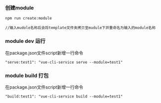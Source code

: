 
### 创建module
```
npm run create:module

//输入mudole名称后会将template文件夹拷贝至mudule下并重命名为输入的module名称
```

### module dev 运行

在package.json文件script新增一行命令
```
"serve:test1": "vue-cli-service serve --module=test1"
```

### module build 打包

在package.json文件script新增一行命令
```
"build:test1": "vue-cli-service build --module=test1"
```
